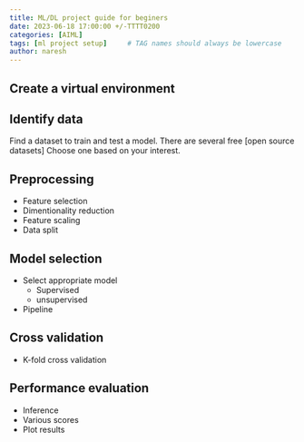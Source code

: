 ```yaml
---
title: ML/DL project guide for beginers
date: 2023-06-18 17:00:00 +/-TTTT0200
categories: [AIML]
tags: [ml project setup]     # TAG names should always be lowercase
author: naresh
---
```


## Create a virtual environment

## Identify data
Find a dataset to train and test a model. There are several free [open source datasets] Choose one based on your interest.

## Preprocessing

- Feature selection
- Dimentionality reduction
- Feature scaling
- Data split

## Model selection
- Select appropriate model
    - Supervised
    - unsupervised
- Pipeline
## Cross validation
- K-fold cross validation

## Performance evaluation
- Inference
- Various scores
- Plot results